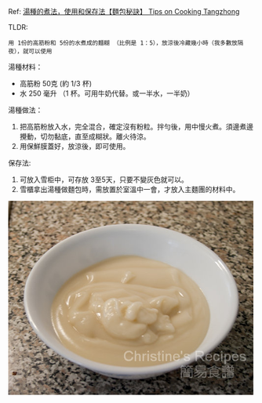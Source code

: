 
Ref: [湯種的煮法，使用和保存法【麵包秘訣】 Tips on Cooking Tangzhong](https://www.christinesrecipes.com/2010/03/tips-on-cooking-tangzhong.html)

TLDR: 
```
用 1份的高筋粉和 5份的水煮成的麵糊 （比例是 1：5），放涼後冷藏幾小時（我多數放隔夜），就可以使用
```


湯種材料：
- 高筋粉 50克 (約 1/3 杯)
- 水 250 毫升 （1 杯。可用牛奶代替。或一半水，一半奶）

湯種做法：
1. 把高筋粉放入水，完全混合，確定沒有粉粒。拌勻後，用中慢火煮。須邊煮邊攪動，切勿黏底，直至成糊狀。離火待涼。
2. 用保鮮膜蓋好，放涼後，即可使用。

保存法: 
1. 可放入雪柜中，可存放 3至5天，只要不變灰色就可以。
2. 雪櫃拿出湯種做麵包時，需放置於室溫中一會，才放入主麵團的材料中。

![](../../z.Images/Pasted%20image%2020231106172328.png)
